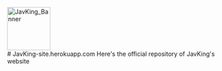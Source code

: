 <a href="https://discordapp.com/api/oauth2/authorize?client_id=694655522237972510&permissions=8&scope=bot">
    <img alt="JavKing_Banner" src="./images/JavKing_banner.png" height="100px">
</a><br>
# JavKing-site.herokuapp.com
Here's the official repository of JavKing's website